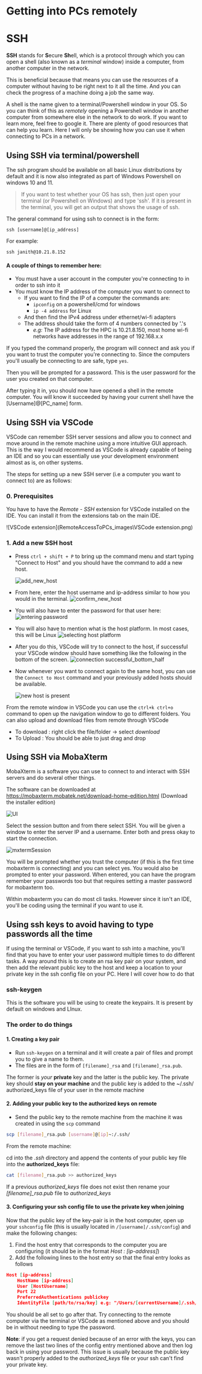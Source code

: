 # Getting into PCs remotely



# SSH

**SSH** stands for **S**ecure **Sh**ell, which is a protocol through which you can open a shell (also known as a *terminal* window) inside a computer, from another computer in the network. 

This is beneficial because that means you can use the resources of a computer without having to be right next to it all the time. And you can check the progress of a machine doing a job the same way. 

A shell is the name given to a terminal/Powershell window in your OS. So you can think of this as *remotely* opening a Powershell window in another computer from somewhere else in the network to do work. If you want to learn more, feel free to google it. There are plenty of good resources that can help you learn. Here I will only be showing how you can use it when connecting to PCs in a network.

## Using SSH via terminal/powershell 

The ssh program should be available on all basic Linux distributions by default and it is now also integrated as part of Windows Powershell on windows 10 and 11. 

> If you want to test whether your OS has ssh, then just open your terminal (or Powershell on Windows) and type 'ssh'. If it is present in the terminal, you will get an output that shows the usage of ssh.

The general command for using ssh to connect is in the form: 

```shell
ssh [username]@[ip_address]
```

For example: 

```shell
ssh janith@10.21.8.152
```

#### A couple of things to remember here:

- You must have a user account in the computer you're connecting to in order to ssh into it
- You must know the IP address of the computer you want to connect to
  - If you want to find the IP of a computer the commands are:
    - `ipconfig` on a powershell/cmd for windows
    - `ip -4 address` for Linux
  - And then find the IPv4 address under ethernet/wi-fi adapters
  - The address should take the form of 4 numbers connected by '.'s
    - *e.g:* The IP address for the HPC is 10.21.8.150, most home wi-fi networks have addresses in the range of 192.168.x.x



If you typed the command properly, the program will connect and ask you if you want to trust the computer you're connecting to. Since the computers you'll usually be connecting to are safe, type `yes`. 

Then you will be prompted for a password. This is the user password for the user you created on that computer. 

After typing it in, you should now have opened a shell in the remote computer. You will know it succeeded by having your current shell have the [Username]@[PC_name] form.

## Using SSH via VSCode

VSCode can remember SSH server sessions and allow you to connect and move around in the remote machine using a more intuitive GUI approach. This is the way I would recommend as VSCode is already capable of being an IDE and so you can essentially use your development environment  almost as is, on other systems.

The steps for setting up a new SSH server (i.e a computer you want to connect to) are as follows:

### 0. Prerequisites

You have to have the *Remote - SSH* extension for VSCode installed on the IDE. You can install it from the extensions tab on the main IDE.

![VSCode extension](RemoteAccessToPCs_images\VSCode extension.png)



### 1. Add a new SSH host

- Press `ctrl + shift + P` to bring up the command menu and start typing "Connect to Host" and you should have the command to add a new host.

  ![add_new_host](RemoteAccessToPCs_images/add_new_host.png)

- From here, enter the host username and ip-address similar to how you would in the terminal.  ![confirm_new_host](RemoteAccessToPCs_images/confirm_new_host.png)

- You will also have to enter the password for that user here: ![entering password](RemoteAccessToPCs_images/entering_password.png)
- You will also have to mention what is the host platform. In most cases, this will be Linux ![selecting host platform](RemoteAccessToPCs_images/selecting_host_platform.png)

- After you do this, VSCode will try to connect to the host, if successful your VSCode window should have something like the following in the bottom of the screen.  ![connection successful_bottom_half](RemoteAccessToPCs_images/connection_successful_bottom_half.png)



- Now whenever you want to connect again to the same host, you can use the `Connect to Host` command and your previously added hosts should be available.  

  
   ![new host is present](RemoteAccessToPCs_images/new_host_is_present.png)



From the remote window in VSCode you can use the `ctrl+k ctrl+o` command to open up the navigation window to go to different folders. You can also upload and download files from remote through VSCode

- To download : right click the file/folder -> select *download*
- To Upload : You should be able to just drag and drop



## Using SSH via MobaXterm

MobaXterm is a software you can use to connect to and interact with SSH servers and do several other things. 

The software can be downloaded at https://mobaxterm.mobatek.net/download-home-edition.html (Download the installer edition)

![UI](RemoteAccessToPCs_images/mobaxtermUI.png)

Select the session button and from there select SSH. You will be given a window to enter the server IP and a username. Enter both and press okay to start the connection.

![mxtermSession](RemoteAccessToPCs_images/mxtermSession.png)

You will be prompted whether you trust the computer (if this is the first time mobaxterm is connecting) and you can select yes. You would also be prompted to enter your password. When entered, you can have the program remember your passwords too but that requires setting a master password for mobaxterm too. 

Within mobaxterm you can do most cli tasks. However since it isn't an IDE, you'll be coding using the terminal if you want to use it.



## Using ssh keys to avoid having to type passwords all the time

If using the terminal or VSCode, if you want to ssh into a machine, you'll find that you have to enter your user password multiple times to do different tasks. A way around this is to create an rsa key pair on your system, and then add the relevant public key to the host and keep a location to your private key in the ssh config file on your PC. Here I will cover how to do that

### ssh-keygen

This is the software you will be using to create the keypairs. It is present by default on windows and LInux.

### The order to do things

#### 1. Creating a key pair

- Run `ssh-keygen` on a terminal and it will create a pair of files and prompt you to give a name to them. 
- The files are in the form of `[filename]_rsa` and `[filename]_rsa.pub`.

The former is *your* **private** key and the latter is the public key. The private key should **stay on your machine** and the public key is added to the ~/.ssh/ authorized_keys file of your user in the remote machine

#### 2. Adding your public key to the authorized keys on remote

- Send the public key to the remote machine from the machine it was created in using the `scp` command

```bash
scp [filename]_rsa.pub [username]@[ip]~:/.ssh/
```

From the remote machine:

cd into the *.ssh* directory and append the contents of your public key file into the **authorized_keys** file:

```bash
cat [filename]_rsa.pub >> authorized_keys
```

If a previous *authorized_keys* file does not exist then rename your *[filename]_rsa.pub* file to *authorized_keys*

#### 3. Configuring your ssh config file to use the private key when joining

Now that the public key of the key-pair is in the host computer, open up your `sshconfig` file (this is usually located in `/[username]/.ssh/config`) and make the following changes:

1. Find the host entry that corresponds to the computer you are configuring (it should be in the format *Host : [ip-address]*) 
2. Add the following lines to the host entry so that the final entry looks as follows

```json
Host [ip-address]
	HostName [ip-address]
	User [HostUsername]
	Port 22
	PreferredAuthentications publickey
	IdentityFile [path/to/rsa/key] e.g: "/Users/[currentUsername]/.ssh/id_rsa"
```



You should be all set to go after that. Try connecting to the remote computer via the terminal or VSCode as mentioned above and you should be in without needing to type the password. 

**Note**: if you get a request denied because of an error with the keys, you can remove the last two lines of the config entry mentioned above and then log back in using your password. This issue is usually because the public key wasn't properly added to the *authorized_keys* file or your ssh can't find your private key. 





